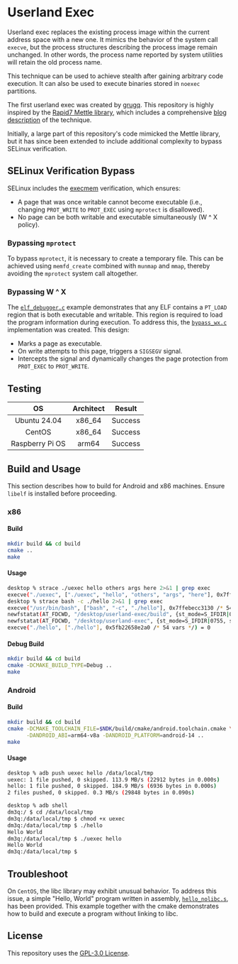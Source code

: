# Userland Exec

Userland exec replaces the existing process image within the current address space with a new one. It mimics the behavior of the system call `execve`, but the process structures describing the process image remain unchanged. In other words, the process name reported by system utilities will retain the old process name.

This technique can be used to achieve stealth after gaining arbitrary code execution. It can also be used to execute binaries stored in `noexec` partitions.

The first userland exec was created by [grugq](https://grugq.github.io/docs/ul_exec.txt). This repository is highly inspired by the [Rapid7 Mettle library](https://github.com/rapid7/mettle), which includes a comprehensive [blog description](https://www.rapid7.com/blog/post/2019/01/03/santas-elfs-running-linux-executables-without-execve/) of the technique.

Initially, a large part of this repository's code mimicked the Mettle library, but it has since been extended to include additional complexity to bypass SELinux verification.

## SELinux Verification Bypass
SELinux includes the [execmem](https://selinuxproject.org/page/ObjectClassesPerms#process) verification, which ensures:
- A page that was once writable cannot become executable (i.e., changing `PROT_WRITE` to `PROT_EXEC` using `mprotect` is disallowed).
- No page can be both writable and executable simultaneously (W ^ X policy).

### Bypassing `mprotect`
To bypass `mprotect`, it is necessary to create a temporary file. This can be achieved using `memfd_create` combined with `munmap` and `mmap`, thereby avoiding the `mprotect` system call altogether.

### Bypassing W ^ X
The [`elf_debugger.c`](examples/elf_debugger.c) example demonstrates that any ELF contains a `PT_LOAD` region that is both executable and writable. This region is required to load the program information during execution. To address this, the [`bypass_wx.c`](examples/bypass_wx.c) implementation was created. This design:
- Marks a page as executable.
- On write attempts to this page, triggers a `SIGSEGV` signal.
- Intercepts the signal and dynamically changes the page protection from `PROT_EXEC` to `PROT_WRITE`.

## Testing
| OS | Architect | Result |
|:-------------:|:-----------------------:|:----:|
| Ubuntu 24.04 | x86_64 | Success |
| CentOS | x86_64 | Success |
| Raspberry Pi OS | arm64 | Success |

## Build and Usage
This section describes how to build for Android and x86 machines. Ensure `libelf` is installed before proceeding.

### x86
#### Build
```bash
mkdir build && cd build
cmake ..
make
```

#### Usage
```bash
desktop % strace ./uexec hello others args here 2>&1 | grep exec
execve("./uexec", ["./uexec", "hello", "others", "args", "here"], 0x7ffc34ec02f0 /* 54 vars */) = 0
desktop % strace bash -c ./hello 2>&1 | grep exec
execve("/usr/bin/bash", ["bash", "-c", "./hello"], 0x7ffebecc3130 /* 54 vars */) = 0
newfstatat(AT_FDCWD, "/desktop/userland-exec/build", {st_mode=S_IFDIR|0755, st_size=4096, ...}, 0) = 0
newfstatat(AT_FDCWD, "/desktop/userland-exec", {st_mode=S_IFDIR|0755, st_size=4096, ...}, 0) = 0
execve("./hello", ["./hello"], 0x5fb22658e2a0 /* 54 vars */) = 0
```

#### Debug Build
```bash
mkdir build && cd build
cmake -DCMAKE_BUILD_TYPE=Debug ..
make
```

### Android
#### Build
```bash
mkdir build && cd build
cmake -DCMAKE_TOOLCHAIN_FILE=$NDK/build/cmake/android.toolchain.cmake \
      -DANDROID_ABI=arm64-v8a -DANDROID_PLATFORM=android-14 ..
make
```

#### Usage
```bash
desktop % adb push uexec hello /data/local/tmp
uexec: 1 file pushed, 0 skipped. 113.9 MB/s (22912 bytes in 0.000s)
hello: 1 file pushed, 0 skipped. 184.9 MB/s (6936 bytes in 0.000s)
2 files pushed, 0 skipped. 0.3 MB/s (29848 bytes in 0.090s)

desktop % adb shell
dm3q:/ $ cd /data/local/tmp
dm3q:/data/local/tmp $ chmod +x uexec
dm3q:/data/local/tmp $ ./hello
Hello World
dm3q:/data/local/tmp $ ./uexec hello
Hello World
dm3q:/data/local/tmp $
```

## Troubleshoot
On `CentOS`, the libc library may exhibit unusual behavior. To address this issue, a simple "Hello, World" program written in assembly, [`hello_nolibc.s`](x86_64_examples/hello_nolibc.s), has been provided. This example together with the cmake demonstrates how to build and execute a program without linking to libc.

## License
This repository uses the [GPL-3.0 License](https://spdx.org/licenses/GPL-3.0.html).
